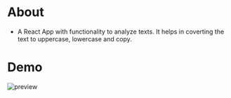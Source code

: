 # About
- A React App with functionality to analyze texts. It helps in coverting the text to uppercase, lowercase and copy. 

# Demo

![preview](https://im2.ezgif.com/tmp/ezgif-2-1a5c7902ed.gif)
